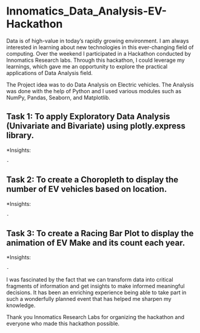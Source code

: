 # Innomatics_Data_Analysis-EV-Hackathon

Data is of high-value in today’s rapidly growing environment. I am always interested in learning about new technologies in this ever-changing field of computing.
Over the weekend I participated in a Hackathon conducted by Innomatics Research labs. 
Through this hackathon, I could leverage my learnings, which gave me an opportunity to explore the practical applications of Data Analysis field. 

The Project idea was to do Data Analysis on Electric vehicles. The Analysis was done with the help of Python and I used various modules such as NumPy, Pandas, Seaborn, and Matplotlib. 


## Task 1: To apply Exploratory Data Analysis (Univariate and Bivariate) using plotly.express library.
  
  *Insights: 
    
    - 
    
## Task 2: To create a Choropleth to display the number of EV vehicles based on location.
  
  *Insights: 
  
    - 
    
## Task 3: To create a Racing Bar Plot to display the animation of EV Make and its count each year.

  *Insights: 
  
    - 
    
I was fascinated by the fact that we can transform data into critical fragments of information and get insights to make informed meaningful decisions. 
It has been an enriching experience being able to take part in such a wonderfully planned event that has helped me sharpen my knowledge.

Thank you Innomatics Research Labs for organizing the hackathon and everyone who made this hackathon possible.
